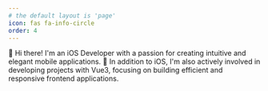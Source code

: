 ```yaml
---
# the default layout is 'page'
icon: fas fa-info-circle
order: 4
---
```


<!-- > Add Markdown syntax content to file `_tabs/about.md`{: .filepath } and it will show up on this page.
{: .prompt-tip } -->

👋 Hi there! I'm an iOS Developer with a passion for creating intuitive and elegant mobile applications. 🚀 In addition to iOS, I'm also actively involved in developing projects with Vue3, focusing on building efficient and responsive frontend applications.